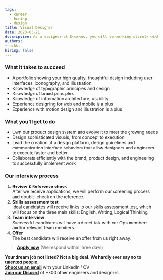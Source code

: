 ```yaml
---
tags:
  - career
  - hiring
  - design
title: Visual Designer
date: 2023-03-21
description: As a designer at Dwarves, you will be working closely with a team of talented, kind people and working directly with our clients. There is a lot of freedom to contribute to the quality of the project and improve, or prove yourself
authors:
- nikki
hiring: false
---
```

### What it takes to succeed
- A portfolio showing your high quality, thoughtful design including user interfaces, iconography, and illustration
- Knowledge of typographic principles and design
- Knowledge of brand principles
- Knowledge of information architecture, usability
- Experience designing for web and mobile is a plus
- Experience with motion design and illustration is a plus

### What you'll get to do
- Own our product design system and evolve it to meet the growing needs
- Design sophisticated visuals, from concept to execution
- Lead the creation of a design platform, design guidelines and communication interface behaviors that allow designers and engineers to execute faster and better
- Collaborate efficiently with the brand, product design, and engineering to successfully implement work

### Our interview process
1. **Review & Reference check**<br>After we receive applications, we will perform our screening process and double-check on the reference.
2. **Skills assessment test**<br>Ideal candidates will receive links to our skills assessment test, which will focus on the three main skills: English, Writing, Logical Thinking.
3. **Team interview**<br>Successful candidates will have a direct talk with our Ops members and/or relevant team members.
4. **Offer**<br>The best candidate will receive an offer from us right away.

> **[Apply now](mailtospawnd.foundation)** (We respond within three days)

**Your dream job not listed? Not a big deal. We hardly ever say no to talented people.**\
[**Shoot us an email**](mailtospawndwarvesv.com) with your LinkedIn / CV\
[**Join our Discord**](https://discord.gg/dwarvesv) of +300 other engineers and designers